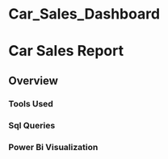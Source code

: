 # Car_Sales_Dashboard

# Car Sales Report

## Overview
### Tools Used
### Sql Queries
### Power Bi Visualization
